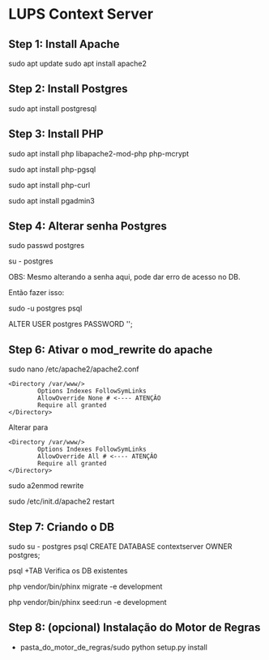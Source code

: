 # LUPS Context Server

Step 1: Install Apache
------------------

sudo apt update
sudo apt install apache2


Step 2: Install Postgres
------------------
sudo apt install postgresql


Step 3: Install PHP
------------------
sudo apt install php libapache2-mod-php php-mcrypt

sudo apt install php-pgsql

sudo apt install php-curl

sudo apt install pgadmin3


Step 4: Alterar senha Postgres
------------------
sudo passwd postgres

su - postgres

OBS: Mesmo alterando a senha aqui, pode dar erro de acesso no DB.

Então fazer isso:

sudo -u postgres psql

ALTER USER postgres PASSWORD '<senha>';

Step 6: Ativar o mod_rewrite do apache
------------------

sudo nano /etc/apache2/apache2.conf

```
<Directory /var/www/>
        Options Indexes FollowSymLinks
        AllowOverride None # <---- ATENÇÂO
        Require all granted
</Directory>
```

Alterar para

```
<Directory /var/www/>
        Options Indexes FollowSymLinks
        AllowOverride All # <---- ATENÇÂO
        Require all granted
</Directory>
```

sudo a2enmod rewrite

sudo /etc/init.d/apache2 restart




Step 7: Criando o DB
------------------

sudo su - postgres
psql
CREATE DATABASE contextserver OWNER postgres;

psql +TAB	Verifica os DB existentes

php vendor/bin/phinx migrate -e development

php vendor/bin/phinx seed:run -e development


Step 8: (opcional) Instalação do Motor de Regras
------------------
* pasta_do_motor_de_regras/sudo python setup.py install
